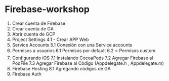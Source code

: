 # Firebase-workshop

1. Crear cuenta de Firebase
2. Crear cuenta de GA
3. Abrir cuenta de GCP
4. Project Settings
4.1 - Crear APP Web
5. Service Accounts
5.1 Conexión con una Service accounts
6. Permisos a usuarios
6.1 Permisos por default
6.2 ⭐️ Permisos custom
7. Configurando iOS
7.1 Instalando CocoaPods
7.2 Agregar Firebase al PodFile
7.3 Agregar Firebase al Código (Appdelegate.h , Appdelegate.m)
8. Firebase Hosting
8.1 Agregando códigos de GA
9. Firebase Auth